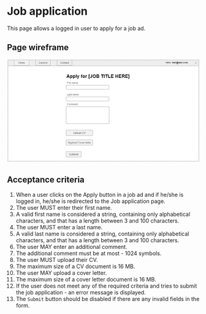 # Job application

This page allows a logged in user to apply for a job ad.

## Page wireframe

![Home Page](../assets/job-apply.png)

## Acceptance criteria

1. When a user clicks on the Apply button in a job ad and if he/she is logged in, he/she is redirected to the Job application page.
2. The user MUST enter their first name.
3. A valid first name is considered a string, containing only alphabetical characters, and that has a length between 3 and 100 characters.
4. The user MUST enter a last name.
5. A valid last name is considered a string, containing only alphabetical characters, and that has a length between 3 and 100 characters.
6. The user MAY enter an additional comment.
7. The additional comment must be at most - 1024 symbols.
8. The user MUST upload their CV.
9. The maximum size of a CV document is 16 MB.
10. The user MAY upload a cover letter.
11. The maximum size of a cover letter document is 16 MB.
12. If the user does not meet any of the required criteria and tries to submit the job application - an error message is displayed.
13. The `Submit` button should be disabled if there are any invalid fields in the form.